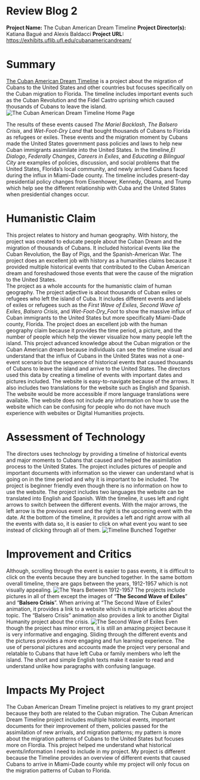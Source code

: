 # Review Blog 2
**Project Name:** The Cuban American Dream Timeline 
**Project Director(s):** Katiana Bagué and Alexis Baldacci 
**Project URL:** https://exhibits.uflib.ufl.edu/cubanamericandream/ 

# Summary 
[The Cuban American Dream Timeline](https://exhibits.uflib.ufl.edu/cubanamericandream/) is a project about the migration of Cubans to the United States and other countries but focuses specifically on the Cuban migration to Florida. The timeline includes important events such as the Cuban Revolution and the Fidel Castro uprising which caused thousands of Cubans to leave the island. ![The Cuban American Dream Timeline Home Page](https://melissamv1.github.io/Melissa/images/TheCubanAmericanDreamTimeline.png) 

The results of these events caused _The Mariel Backlash_, _The Balsero Crisis_, and _Wet-Foot-Dry Land_ that bought thousands of Cubans to Florida as refugees or exiles. These events and the migration moment by Cubans made the United States government pass policies and laws to help new Cuban immigrants assimilate into the United States. In the timeline,_El Dialogo_, _Federally Changes_, _Careers in Exiles_, and _Educating a Bilingual City_ are examples of policies, discussion, and social problems that the United States, Florida’s local community, and newly arrived Cubans faced during the influx in Miami-Dade county. The timeline includes present-day presidential policy changes from Eisenhower, Kennedy, Obama, and Trump which help see the different relationship with Cuba and the United States when presidential changes occur. 
# Humanistic Claim 
This project relates to history and human geography. With history, the project was created to educate people about the Cuban Dream and the migration of thousands of Cubans. It included historical events like the Cuban Revolution, the Bay of Pigs, and the Spanish-American War. The project does an excellent job with history as a humanities claims because it provided multiple historical events that contributed to the Cuban American dream and foreshadowed those events that were the cause of the migration to the United States.  
The project as a whole accounts for the humanistic claim of human geography. The project adjective is about thousands of Cuban exiles or refugees who left the island of Cuba. It includes different events and labels of exiles or refugees such as the _First Wave of Exiles_, _Second Wave of Exiles_, _Balsero Crisis_, and _Wet-Foot-Dry_Foot_ to show the massive influx of Cuban immigrants to the United States but more specifically Miami-Dade county, Florida. The project does an excellent job with the human geography claim because it provides the time period, a picture, and the number of people which help the viewer visualize how many people left the island. 
This project advanced knowledge about the Cuban migration or the Cuban American dream because individuals can see the timeline visual and understand that the influx of Cubans in the United States was not a one-event scenario but the sequence of historical events that caused thousands of Cubans to leave the island and arrive to the United States. The directors used this data by creating a timeline of events with important dates and pictures included. The website is easy-to-navigate because of the arrows. It also includes two translations for the website such as English and Spanish. The website would be more accessible if more language translations were available.  The website does not include any information on how to use the website which can be confusing for people who do not have much experience with websites or Digital Humanities projects. 
# Assessment of Technology 
The directors uses technology by providing a timeline of historical events and major moments to Cubans that caused and helped the assimilation process to the United States. The project includes pictures of people and important documents with information so the viewer can understand what is going on in the time period and why it is important to be included. The project is beginner friendly even though there is no information on how to use the website. The project includes two languages the website can be translated into English and Spanish. 
With the timeline, it uses left and right arrows to switch between the different events. With the major arrows, the left arrow is the previous event and the right is the upcoming event with the date. At the bottom of the timeline, it provides a left and right arrow with all the events with data so, it is easier to click on what event you want to see instead of clicking through all of them. ![Timeline Bunched Together](https://melissamv1.github.io/Melissa/images/Timeline.png) 
# Improvement and Critics 
Although, scrolling through the event is easier to pass events, it is difficult to click on the events because they are bunched together. In the same bottom overall timeline, there are gaps between the years, 1912-1957 which is not visually appealing. ![The Years Between 1912-1957](https://melissamv1.github.io/Melissa/images/Neocolonial.png) 
The projects include pictures in all of them except the images of “**The Second Wave of Exiles**” and “**Balsero Crisis**”. When arriving at “The Second Wave of Exiles” animation, it provides a link to a website which is multiple articles about the topic. The “Balsero Crisis” animation also provides a link to another Digital Humanity project about the crisis. ![The Second Wave of Exiles](https://melissamv1.github.io/Melissa/images/SecondWaveofExiles.png) 
Even though the project has minor errors, it is still an amazing project because it is very informative and engaging. Sliding through the different events and the pictures provides a more engaging and fun learning experience. The use of personal pictures and accounts made the project very personal and relatable to Cubans that have left Cuba or family members who left the island. The short and simple English texts make it easier to read and understand unlike how paragraphs with confusing language. 
# Impacts My Project 
The Cuban American Dream Timeline project is relatives to my grant project because they both are related to the Cuban migration. The Cuban American Dream Timeline project includes multiple historical events, important documents for their improvement of them, policies passed for the assimilation of new arrivals, and migration patterns; my pattern is more about the migration patterns of Cubans to the United States but focuses more on Flordia. This project helped me understand what historical events/information I need to include in my project. My project is different because the Timeline provides an overview of different events that caused Cubans to arrive in Miami-Dade county while my project will only focus on the migration patterns of Cuban to Florida. 
